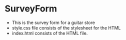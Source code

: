 # SurveyForm
- This is the survey form for a guitar store
- style.css file consists of the stylesheet for the HTML
- index.html consists of the HTML file.
